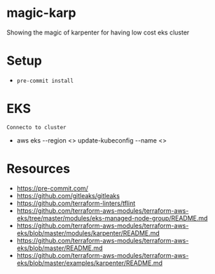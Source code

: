 # magic-karp
Showing the magic of karpenter for having low cost eks cluster

# Setup

-  `pre-commit install`


# EKS

`Connecto to cluster `
* aws eks --region <<REGION>> update-kubeconfig --name <<CLUSTERNAME>>

# Resources

- https://pre-commit.com/
- https://github.com/gitleaks/gitleaks
- https://github.com/terraform-linters/tflint
- https://github.com/terraform-aws-modules/terraform-aws-eks/tree/master/modules/eks-managed-node-group/README.md
- https://github.com/terraform-aws-modules/terraform-aws-eks/blob/master/modules/karpenter/README.md
- https://github.com/terraform-aws-modules/terraform-aws-eks/blob/master/README.md
- https://github.com/terraform-aws-modules/terraform-aws-eks/blob/master/examples/karpenter/README.md
